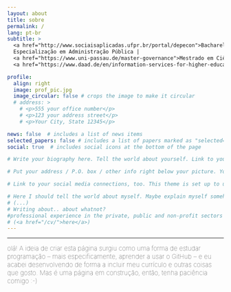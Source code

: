 ```yaml
---
layout: about
title: sobre
permalink: /
lang: pt-br
subtitle: >
  <a href="http://www.sociaisaplicadas.ufpr.br/portal/depecon">Bacharelado em Ciências Econômicas</a> | 
  Especialização em Administração Pública | 
  <a href="https://www.uni-passau.de/master-governance">Mestrado em Ciências do Estado</a> | 
  <a href="https://www.daad.de/en/information-services-for-higher-education-institutions/further-information-on-daad-programmes/ppgg/">DAAD Alumna (Helmut-Schmidt-Programme)</a>

profile:
  align: right
  image: prof_pic.jpg
  image_circular: false # crops the image to make it circular
  # address: >
    # <p>555 your office number</p>
    # <p>123 your address street</p>
    # <p>Your City, State 12345</p>

news: false  # includes a list of news items
selected_papers: false # includes a list of papers marked as "selected={true}"
social: true  # includes social icons at the bottom of the page

# Write your biography here. Tell the world about yourself. Link to your favorite [subreddit](http://reddit.com). You can put a picture in, too. The code is already in, just name your picture `prof_pic.jpg` and put it in the `img/` folder. 

# Put your address / P.O. box / other info right below your picture. You can also disable any these elements by editing `profile` property of the YAML header of your `_pages/about.md`. Edit `_bibliography/papers.bib` and Jekyll will render your [publications page](/al-folio/publications/) automatically.

# Link to your social media connections, too. This theme is set up to use [Font Awesome icons](http://fortawesome.github.io/Font-Awesome/) and [Academicons](https://jpswalsh.github.io/academicons/), like the ones below. Add your Facebook, Twitter, LinkedIn, Google Scholar, or just disable all of them.

# Here I should tell the world about myself. Maybe explain myself somehow. Or, then, explain something. 
# (...)
# Writing about.. about whatnot?
#professional experience in the private, public and non-profit sectors
# (<a href="/cv/">here</a>) 
---
```


<hr>
<span style="font-size:15px;font-weight:lighter">
olá!

<span style="font-size:15px;font-weight:lighter">
A ideia de criar esta página surgiu como uma forma de estudar programação – mais especificamente, aprender a usar o GitHub – e eu acabei desenvolvendo de forma a incluir meu currículo e outras coisas que gosto. Mas é uma página em construção, então, tenha paciência comigo :-)
